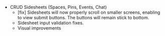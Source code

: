 - CRUD Sidesheets (Spaces, Pins, Events, Chat)
  - [fix] Sidesheets will now properly scroll on smaller screens, enabling to view submit buttons. The buttons will remain stick to bottom.
  - Sidesheet input validation fixes.
  - Visual improvements
